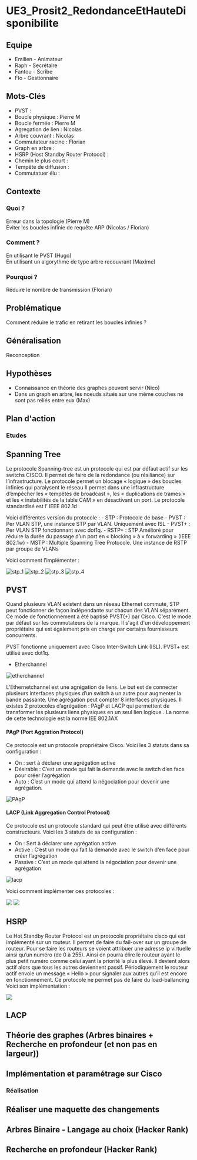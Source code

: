 ﻿# UE3_Prosit2_RedondanceEtHauteDisponibilite

## Equipe
 * Emilien - Animateur
 * Raph - Secrétaire
 * Fantou - Scribe
 * Flo - Gestionnaire

## Mots-Clés

 * PVST : 
 * Boucle physique : Pierre M
 * Boucle fermée : Pierre M
 * Agregation de lien : Nicolas
 * Arbre couvrant : Nicolas
 * Commutateur racine : Florian
 * Graph en arbre : 
 * HSRP (Host Standby Router Protocol) : 
 * Chemin le plus court : 
 * Tempête de diffusion : 
 * Commutatuer élu : 

## Contexte

### Quoi ?  
 Erreur dans la topologie (Pierre M)  
 Eviter les boucles infinie de requête ARP (Nicolas / Florian)

### Comment ?  
 En utilisant le PVST (Hugo)  
 En utilisant un algorythme de type arbre recouvrant (Maxime)

### Pourquoi ?  
 Réduire le nombre de transmission (Florian)

## Problématique
Comment réduire le trafic en retirant les boucles infinies ?

## Généralisation
Reconception  

## Hypothèses
 * Connaissance en théorie des graphes peuvent servir (Nico)
 * Dans un graph en arbre, les noeuds situés sur une même couches ne sont pas reliés entre eux (Max)

## Plan d'action
### Etudes
## Spanning Tree

Le protocole Spanning-tree est un protocole qui est par défaut actif sur les switchs CISCO. Il permet de faire de la redondance (ou résiliance) sur l’infrastructure. Le protocole permet un blocage « logique » des boucles infinies qui paralysent le réseau 
Il permet dans une infrastructure d’empêcher les « tempêtes de broadcast », les « duplications de trames » et les « instabilités de la table CAM » en désactivant un port.
Le protocole standardisé est l’ IEEE 802.1d

Voici différentes version du protocole : 
	- STP : Protocole de base
	- PVST : Per VLAN STP, une instance STP par VLAN. Uniquement avec ISL
	- PVST+ : Per VLAN STP fonctionnant avec dot1q.
	- RSTP+ : STP Amélioré pour réduire la durée du passage d’un port en « blocking » à « forwarding » (IEEE 802.1w)
	-  MSTP : Multiple Spanning Tree Protocole. Une instance de RSTP par groupe de VLANs

Voici comment l’implémenter :

![stp_1](/ress/stp_1.png)
![stp_2](/ress/stp_2.png)
![stp_3](/ress/stp_3.png)
![stp_4](/ress/stp_4.png)

## PVST 

Quand plusieurs VLAN existent dans un réseau Ethernet commuté, STP peut fonctionner de façon indépendante sur chacun des VLAN séparément. Ce mode de fonctionnement a été baptisé PVST(+) par Cisco. C'est le mode par défaut sur les commutateurs de la marque. Il s'agit d'un développement propriétaire qui est également pris en charge par certains fournisseurs concurrents.

PVST fonctionne uniquement avec Cisco Inter-Switch Link (ISL). PVST+ est utilisé avec dot1q.


 * Etherchannel 

![etherchannel](/ress/etherchannel.png)

L’Ethernetchannel est une agrégation de liens. Le but est de connecter plusieurs interfaces physiques d’un switch à un autre pour augmenter la bande passante. Une agrégation peut compter 8 interfaces physiques. Il existes 2 protocoles d’agrégation : PAgP et LACP qui permettent de transformer les plusieurs liens physiques en un seul lien logique . 
La norme de cette technologie est la norme IEE 802.1AX

#### PAgP (Port Aggration Protocol)
Ce protocole est un protocole propriétaire Cisco.
Voici les 3 statuts dans sa configuration :
- On : sert à déclarer une agrégation active
- Désirable : C’est un mode qui fait la demande avec le switch d’en face pour créer l’agrégation
- Auto : C’est un mode qui attend la négociation pour devenir une agrégation.

![PAgP](/ress/pagp.png)

#### LACP (Link Aggregation Control Protocol)

Ce protocole est un protocole standard qui peut être utilisé avec différents constructeurs. 
Voici les 3 statuts de sa configuration :

- On : Sert à déclarer une agrégation active
- Active : C’est un mode qui fait la demande avec le switch d’en face pour créer l’agrégation
- Passive : C’est un mode qui attend la négociation pour devenir une agrégation

![lacp](/ress/lacp.png)

Voici comment implémenter ces protocoles :

![](/ress/imp_1.png)
![](/ress/imp_2.png)

## HSRP
 
Le Hot Standby Router Protocol est un protocole propriétaire cisco qui est implémenté sur un routeur. Il permet de faire du fail-over sur un groupe de routeur. 
Pour se faire les routeurs se voient attribuer une adresse ip virtuelle ainsi qu’un numéro (de 0 à 255). Ainsi on pourra élire le routeur ayant le plus petit numéro comme celui ayant la priorité la plus élevé. Il devient alors actif alors que tous les autres deviennent passif. Périodiquement le routeur actif envoie un message « Hello » pour signaler aux autres qu’il est encore en fonctionnement.
Ce protocole ne permet pas de faire du load-ballancing
Voici son implémentation :

![](/ress/hsrp.png)

## LACP 
## Théorie des graphes (Arbres binaires + Recherche en profondeur (et non pas en largeur)) 
## Implémentation et paramétrage sur Cisco

### Réalisation
## Réaliser une maquette des changements
## Arbres Binaire - Langage au choix (Hacker Rank)
## Recherche en profondeur (Hacker Rank)